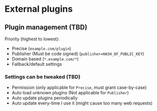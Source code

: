 # External plugins

## Plugin management (TBD)

Priority (highest to lowest):

- Precise (`example.com/plugin`)
- Publisher (Must be code signed) (`publisher=HASH_OF_PUBLIC_KEY`)
- Domain based (`*.example.com/*`)
- Fallback/default settings

### Settings can be tweaked (TBD)

- Permission (only applicable for `Precise`, must grant case-by-case)
- Auto load unknown plugins (Not applicable for `Publisher`)
- Auto update plugins periodically
- Auto update every-time I use it (might cause too many web requests)
